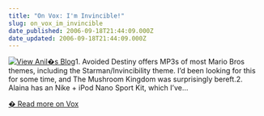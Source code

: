 ```yaml
---
title: "On Vox: I'm Invincible!"
slug: on_vox_im_invincible
date_published: 2006-09-18T21:44:09.000Z
date_updated: 2006-09-18T21:44:09.000Z
---
```


[![View Anil�s Blog](http://up1.vox.com/6a00b8ea067a51dece00c2251fc277604a-50si)](http://anil.vox.com/)1. Avoided Destiny offers MP3s of most Mario Bros themes, including the Starman/Invincibility theme. I’d been looking for this for some time, and The Mushroom Kingdom was surprisingly bereft.2. Alaina has an Nike + iPod Nano Sport Kit, which I’ve…

[� Read more on Vox](http://anil.vox.com/library/post/im-invincible.html)
